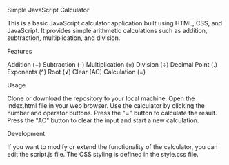 Simple JavaScript Calculator

This is a basic JavaScript calculator application built using HTML, CSS, and JavaScript. It provides simple arithmetic calculations such as addition, subtraction, multiplication, and division.

Features

Addition (+)
Subtraction (-)
Multiplication (×)
Division (÷)
Decimal Point (.)
Exponents (^)
Root (√)
Clear (AC)
Calculation (=)

Usage

Clone or download the repository to your local machine.
Open the index.html file in your web browser.
Use the calculator by clicking the number and operator buttons.
Press the "=" button to calculate the result.
Press the "AC" button to clear the input and start a new calculation.

Development

If you want to modify or extend the functionality of the calculator, you can edit the script.js file. The CSS styling is defined in the style.css file.
